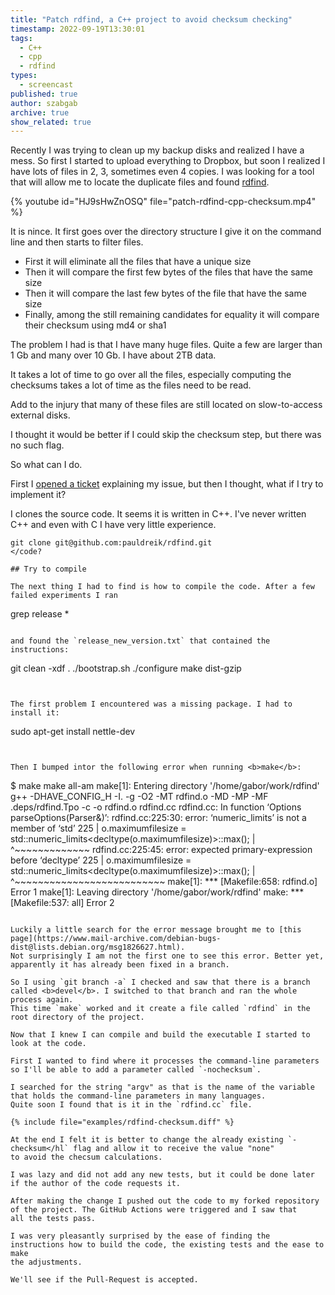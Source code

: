 ```yaml
---
title: "Patch rdfind, a C++ project to avoid checksum checking"
timestamp: 2022-09-19T13:30:01
tags:
  - C++
  - cpp
  - rdfind
types:
  - screencast
published: true
author: szabgab
archive: true
show_related: true
---
```



Recently I was trying to clean up my backup disks and realized I have a mess.
So first I started to upload everything to Dropbox, but soon I realized I have lots of files in 2, 3, sometimes even 4 copies.
I was looking for a tool that will allow me to locate the duplicate files and found [rdfind](https://rdfind.pauldreik.se/).


{% youtube id="HJ9sHwZnOSQ" file="patch-rdfind-cpp-checksum.mp4" %}

It is nince. It first goes over the directory structure I give it on the command line and then starts to filter files.
* First it will eliminate all the files that have a unique size
* Then it will compare the first few bytes of the files that have the same size
* Then it will compare the last few bytes of the file that have the same size
* Finally, among the still remaining candidates for equality it will compare their checksum using md4 or sha1

The problem I had is that I have many huge files. Quite a few are larger than 1 Gb and many over 10 Gb. I have about 2TB data.

It takes a lot of time to go over all the files, especially computing the checksums takes a lot of time as the files need to be read.

Add to the injury that many of these files are still located on slow-to-access external disks.

I thought it would be better if I could skip the checksum step, but there was no such flag.

So what can I do.

First I [opened a ticket](https://github.com/pauldreik/rdfind/issues/118) explaining my issue, but then I thought, what if I
try to implement it?

I clones the source code. It seems it is written in C++. I've never written C++ and even with C I have very little experience.

```
git clone git@github.com:pauldreik/rdfind.git
</code?

## Try to compile

The next thing I had to find is how to compile the code. After a few failed experiments I ran

```
grep release *
```

and found the `release_new_version.txt` that contained the instructions:

```
git clean -xdf .
./bootstrap.sh
./configure
make dist-gzip
```


The first problem I encountered was a missing package. I had to install it:

```
sudo apt-get install nettle-dev
```


Then I bumped intor the following error when running <b>make</b>:

```
$ make
make  all-am
make[1]: Entering directory '/home/gabor/work/rdfind'
g++ -DHAVE_CONFIG_H -I.     -g -O2 -MT rdfind.o -MD -MP -MF .deps/rdfind.Tpo -c -o rdfind.o rdfind.cc
rdfind.cc: In function ‘Options parseOptions(Parser&)’:
rdfind.cc:225:30: error: ‘numeric_limits’ is not a member of ‘std’
  225 |     o.maximumfilesize = std::numeric_limits<decltype(o.maximumfilesize)>::max();
      |                              ^~~~~~~~~~~~~~
rdfind.cc:225:45: error: expected primary-expression before ‘decltype’
  225 |     o.maximumfilesize = std::numeric_limits<decltype(o.maximumfilesize)>::max();
      |                                             ^~~~~~~~~~~~~~~~~~~~~~~~~~~
make[1]: *** [Makefile:658: rdfind.o] Error 1
make[1]: Leaving directory '/home/gabor/work/rdfind'
make: *** [Makefile:537: all] Error 2
```

Luckily a little search for the error message brought me to [this page](https://www.mail-archive.com/debian-bugs-dist@lists.debian.org/msg1826627.html).
Not surprisingly I am not the first one to see this error. Better yet, apparently it has already been fixed in a branch.

So I using `git branch -a` I checked and saw that there is a branch called <b>devel</b>. I switched to that branch and ran the whole process again.
This time `make` worked and it create a file called `rdfind` in the root directory of the project.

Now that I knew I can compile and build the executable I started to look at the code.

First I wanted to find where it processes the command-line parameters so I'll be able to add a parameter called `-nochecksum`.

I searched for the string "argv" as that is the name of the variable that holds the command-line parameters in many languages.
Quite soon I found that is it in the `rdfind.cc` file.

{% include file="examples/rdfind-checksum.diff" %}

At the end I felt it is better to change the already existing `-checksum</hl` flag and allow it to receive the value "none"
to avoid the checsum calculations.

I was lazy and did not add any new tests, but it could be done later if the author of the code requests it.

After making the change I pushed out the code to my forked repository of the project. The GitHub Actions were triggered and I saw that
all the tests pass.

I was very pleasantly surprised by the ease of finding the instructions how to build the code, the existing tests and the ease to make
the adjustments.

We'll see if the Pull-Request is accepted.


